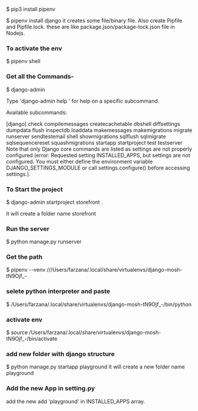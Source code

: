 $ pip3 install pipenv

$ pipenv install django
it creates some file/binary file. Also create Pipfile and Pipfile.lock. these are like package.json/package-lock.json file in Nodejs.

### To activate the env
$ pipenv shell 

### Get all the Commands-
$ django-admin

Type 'django-admin help <subcommand>' for help on a specific subcommand.

Available subcommands:

[django]
    check
    compilemessages
    createcachetable
    dbshell
    diffsettings
    dumpdata
    flush
    inspectdb
    loaddata
    makemessages
    makemigrations
    migrate
    runserver
    sendtestemail
    shell
    showmigrations
    sqlflush
    sqlmigrate
    sqlsequencereset
    squashmigrations
    startapp
    startproject
    test
    testserver
Note that only Django core commands are listed as settings are not properly configured (error: Requested setting INSTALLED_APPS, but settings are not configured. You must either define the environment variable DJANGO_SETTINGS_MODULE or call settings.configure() before accessing settings.).

### To Start the project
$ django-admin startproject storefront .

it will create a folder name storefront

### Run the server
$ python manage.py runserver

### Get the path
$ pipenv --venv             ///Users/farzana/.local/share/virtualenvs/django-mosh-tN9Ojf_-

### selete python interpreter and paste
$ /Users/farzana/.local/share/virtualenvs/django-mosh-tN9Ojf_-/bin/python

### activate env
$ source /Users/farzana/.local/share/virtualenvs/django-mosh-tN9Ojf_-/bin/activate

### add new folder with django structure
$ python manage.py startapp playground
It will create a new folder name playground 

### Add the new App in setting.py
 add the new add 'playground' in INSTALLED_APPS array.
